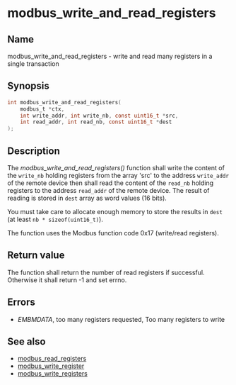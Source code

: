 # modbus_write_and_read_registers

## Name

modbus_write_and_read_registers - write and read many registers in a single transaction

## Synopsis

```c
int modbus_write_and_read_registers(
    modbus_t *ctx,
    int write_addr, int write_nb, const uint16_t *src,
    int read_addr, int read_nb, const uint16_t *dest
);
```

## Description

The *modbus_write_and_read_registers()* function shall write the content of the
`write_nb` holding registers from the array 'src' to the address `write_addr` of
the remote device then shall read the content of the `read_nb` holding registers
to the address `read_addr` of the remote device. The result of reading is stored
in `dest` array as word values (16 bits).

You must take care to allocate enough memory to store the results in `dest`
(at least `nb * sizeof(uint16_t)`).

The function uses the Modbus function code 0x17 (write/read registers).

## Return value

The function shall return the number of read registers if successful. Otherwise
it shall return -1 and set errno.

## Errors

- *EMBMDATA*, too many registers requested, Too many registers to write

## See also

- [modbus_read_registers](modbus_read_registers.md)
- [modbus_write_register](modbus_write_register.md)
- [modbus_write_registers](modbus_write_registers.md)
